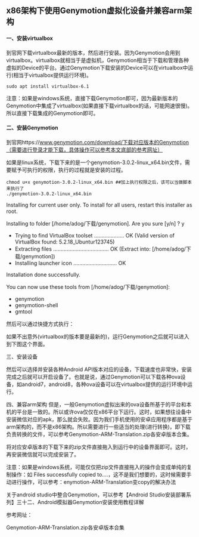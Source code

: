 ## x86架构下使用Genymotion虚拟化设备并兼容arm架构

#### 一、安装virtualbox

到官网下载virtualbox最新的版本，然后进行安装。因为Genymotion会用到virtualbox。virtualbox就相当于是虚拟机，Genymotion相当于下载和管理各种虚拟的Device的平台。通过Genymotion下载安装的Device可以在virtualbox中运行(相当于virtualbox提供运行环境)。

```
sudo apt install virtualbox-6.1
```

注意：如果是windows系统，直接下载Genymotion即可，因为最新版本的Genymotion中集成了virtualbox(如果直接下载virtualbox的话，可能网速很慢)。所以直接下载集成的Genymotion即可。

#### 二、安装Genymotion

到官网https://www.genymotion.com/download/下载对应版本的Genymotion（需要进行登录才能下载，具体操作可以参考本文底部的参考网址）



如果是linux系统，下载下来的是一个genymotion-3.0.2-linux_x64.bin文件，需要赋予可执行的权限，执行的过程就是安装的过程。



```
chmod u+x genymotion-3.0.2-linux_x64.bin ##加上执行权限之后，该可以当做脚本来执行了
./genymotion-3.0.2-linux_x64.bin 
```

Installing for current user only. To install for all users, restart this installer as root.

Installing to folder [/home/adog/下载/genymotion]. Are you sure [y/n] ? y


- Trying to find VirtualBox toolset .................... OK (Valid version of VirtualBox found: 5.2.18_Ubuntur123745)
- Extracting files ..................................... OK (Extract into: [/home/adog/下载/genymotion])
- Installing launcher icon ............................. OK

Installation done successfully.

You can now use these tools from [/home/adog/下载/genymotion]:
 - genymotion
 - genymotion-shell
 - gmtool



然后可以通过快捷方式执行：



如果不出意外(virtualbox的版本要是最新的)，运行Genymotion之后就可以进入到下图这个界面。

三、安装设备


然后可以选择并安装各种Android API版本对应的设备，下载速度也非常快，安装完成之后就可以开启设备了。也就是说，通过Genymotion可以下载各种ova设备，如android7，android8，各种ova设备可以在virtualbox提供的运行环境中运行。



四、兼容arm架构
但是，一般Genymotion虚拟出来的ova设备所基于的平台和本机的平台是一致的。所以或许ova仅仅在x86平台下运行。这时，如果想往设备中安装微信对应的apk，那么就会失败。因为我们手机使用的安卓应用程序都是基于arm架构的，而不是x86架构。所以需要进行一些适当的处理(进行转换)，即下载负责转换的文件，可以参考Genymotion-ARM-Translation.zip各安卓版本合集。



将对应安卓版本的下载下来的zip文件直接拖入到运行中的设备界面即可。这时，再安装微信就可以完成安装了。

注意：如果是windows系统，可能仅仅把zip文件直接拖入的操作会变成单纯的复制操作：如 Files successfully copied to....，这不是我们想要的，这时候需要手动进行操作，可以参考：enymotion-ARM-Translation变copy的解决办法



关于android studio中整合Genymotion，可以参考【Android Studio安装部署系列】三十二、Android模拟器Genymotion安装使用教程详解

参考网址：

Genymotion-ARM-Translation.zip各安卓版本合集
